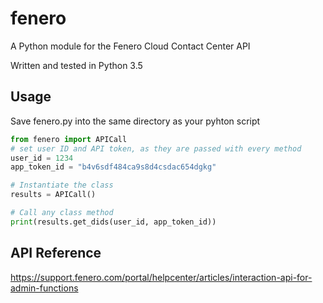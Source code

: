 # fenero
A Python module for the Fenero Cloud Contact Center API

Written and tested in Python 3.5

## Usage

Save fenero.py into the same directory as your pyhton script

```python
from fenero import APICall
# set user ID and API token, as they are passed with every method
user_id = 1234 
app_token_id = "b4v6sdf484ca9s8d4csdac654dgkg"

# Instantiate the class
results = APICall()

# Call any class method
print(results.get_dids(user_id, app_token_id))
```

## API Reference

https://support.fenero.com/portal/helpcenter/articles/interaction-api-for-admin-functions


